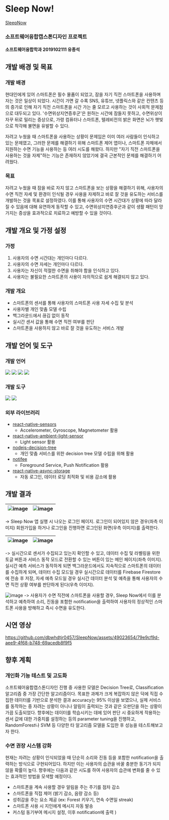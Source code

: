 # Sleep Now!
[SleepNow](https://github.com/dbwhdtjr0457/SleepNow/assets/49023654/a1f2ffeb-59e4-4ef8-912b-14acc660f39e)

### 소프트웨어융합캡스톤디자인 프로젝트
#### 소프트웨어융합학과 2019102111 유종석
## 개발 배경 및 목표
### 개발 배경
현대인에게 있어 스마트폰은 필수 물품이 되었고, 잠을 자기 직전 스마트폰을 사용하며 자는 것은 일상이 되었다. 시간이 가면 갈 수록 SNS, 유튜브, 넷플릭스와 같은 컨텐츠 등의 증가로 인해 자기 직전 스마트폰을 시간 가는 줄 모르고 사용하는 것이 사회적 문제점으로 대두되고 있다. '수면위상지연증후군'은 원하는 시간에 잠들지 못하고, 수면위상이 자꾸 뒤로 밀리는 증상으로, 가령 컴퓨터나 스마트폰, 텔레비전의 밝은 화면은 뇌가 햇빛으로 착각해 불면을 유발할 수 있다.

자려고 누웠을 때 스마트폰을 사용하는 상황이 문제임은 이미 여러 사람들이 인식하고 있는 문제였고, 그러한 문제를 해결하기 위해 스마트폰 제어 앱이나, 스마트폰 자체에서 지원하는 수면 기능을 사용하는 등 여러 시도를 해왔다. 하지만 "자기 직전 스마트폰을 사용하는 것을 자제"하는 기능은 존재하지 않았기에 결국 근본적인 문제를 해결하기 어려웠다.
### 목표
자려고 누웠을 때 잠을 바로 자지 않고 스마트폰을 보는 상황을 해결하기 위해, 사용자의 수면 직전 자세 및 환경이 인식될 경우 사용을 자제하고 바로 잘 것을 유도하는 서비스를 개발하는 것을 목표로 설정하였다. 이를 통해 사용자의 수면 시간대가 상황에 따라 달라질 수 있음에 대해 유연하게 동작할 수 있고, 수면위상지연증후군과 같이 생활 패턴이 망가지는 증상을 효과적으로 치료하고 예방할 수 있을 것이다.
## 개발 개요 및 가정 설정
### 가정
1. 사용자의 수면 시간대는 개인마다 다르다.
2. 사용자의 수면 자세는 개인마다 다르다.
3. 사용자는 자신이 적절한 수면을 취해야 함을 인식하고 있다.
4. 사용자는 불필요한 스마트폰의 사용이 자의적으로 쉽게 해결되지 않고 있다.
### 개발 개요
- 스마트폰의 센서를 통해 사용자의 스마트폰 사용 자세 수집 및 분석
- 사용자별 개인 맞춤 모델 수립
- 백그라운드에서 끊김 없이 동작
- 실시간 센서 값을 통해 수면 직전 여부를 판단
- 스마트폰을 사용하지 않고 바로 잘 것을 유도하는 서비스 개발
## 개발 언어 및 도구
### 개발 언어
<img src="https://img.shields.io/badge/HTML5-orange?style=flat&logo=HTML5&logoColor=white"/> <img src="https://img.shields.io/badge/CSS3-blue?style=flat&logo=CSS3&logoColor=white"/> <img src="https://img.shields.io/badge/javascript-yellow?style=flat&logo=javascript&logoColor=white"/> <img src="https://img.shields.io/badge/React Native-blue?style=flat&logo=React&logoColor=white"/>
### 개발 도구
<img src="https://img.shields.io/badge/Firebase-yellow?style=flat&logo=Firebase&logoColor=white"/> <img src="https://img.shields.io/badge/VSCode-blue?style=flat&logo=Visual Studio Code&logoColor=white"/>

### 외부 라이브러리
- [react-native-sensors](https://github.com/react-native-sensors/react-native-sensors)
  - Accelerometer, Gyroscope, Magnetometer 활용
- [react-native-ambient-light-sensor](https://github.com/Cshayan/react-native-ambient-light-sensor)
  - Light sensor 활용
- [nodejs-decision-tree](https://github.com/serendipious/nodejs-decision-tree)
  - 개인 맞춤 서비스를 위한 decision tree 모델 수립을 위해 활용
- [notifee](https://notifee.app/)
  - Foreground Service, Push Notification 활용
- [react-native-async-storage](https://github.com/react-native-async-storage/async-storage)
  - 자동 로그인, 데이터 로딩 최적화 및 비용 감소에 활용

## 개발 결과
| ![image](https://github.com/dbwhdtjr0457/SleepNow/assets/49023654/88da728f-50d2-4a57-a2dd-8febd7eb8191) | ![image](https://github.com/dbwhdtjr0457/SleepNow/assets/49023654/3fc2a90a-6701-4323-a4f3-36e7dfa84506) |
|----|----|

-> Sleep Now 앱 실행 시 나오는 로그인 페이지. 로그인이 되어있지 않은 경우(좌측 이미지) 회원가입을 하거나 로그인을 진행하면 로그인된 화면(우측 이미지)를 출력한다.



| ![image](https://github.com/dbwhdtjr0457/SleepNow/assets/49023654/7afed38d-5a0d-4ce1-a31a-0658d599e0c9) | ![image](https://github.com/dbwhdtjr0457/SleepNow/assets/49023654/362403b6-6613-40aa-a6d7-1fd4a469828e) |
|----|----|

-> 실시간으로 센서가 수집되고 있는지 확인할 수 있고, 데이터 수집 및 라벨링을 위한 토글 버튼과 서비스 동작 모드로 전환할 수 있는 버튼이 있는 메인 페이지(좌측 이미지). 실시간 예측 서비스가 동작하게 되면 백그라운드에서도 지속적으로 스마트폰의 데이터를 수집하게 되며, 데이터 수집 모드일 경우 실시간으로 데이터를 Firebase Firestore에 전송 후 저장, 자세 예측 모드일 경우 실시간 데이터 분석 및 예측을 통해 사용자의 수면 직전 상황 여부를 판단하게 된다(우측 이미지).



![image](https://github.com/dbwhdtjr0457/SleepNow/assets/49023654/64584de1-1356-4e23-a363-c84fc7673c57)
-> 사용자가 수면 직전에 스마트폰을 사용할 경우, Sleep Now에서 이를 분석하고 예측하여 소리, 진동을 포함한 notification을 출력하여 사용자의 정상적인 스마트폰 사용을 방해하고 즉시 수면을 유도한다.


## 시연 영상

https://github.com/dbwhdtjr0457/SleepNow/assets/49023654/79e9cf9d-aee9-4f68-b748-69acedb8f9f5

## 향후 계획
### 개인화 기능 테스트 및 고도화
소프트웨어융합캡스톤디자인 진행 중 사용한 모델은 Decision Tree로, Classification 알고리즘 중 가장 간단한 알고리즘이다. 목표한 과제가 크게 복잡하지 않은 덕에 직접 수집한 데이터를 기반으로 분석한 결과 accuracy는 95% 이상을 보였으나, 실제 서비스를 동작하는 중 자려는 상황이 아니나 알림이 출력되는 것과 같은 오판단을 하는 상황이 가끔 도출되었다. 향후에는 데이터를 학습시키는 데에 있어 판단 시 중요하게 작용하는 센서 값에 대한 가중치를 설정하는 등의 parameter tuning을 진행하고, RandomForest나 SVM 등 다양한 타 알고리즘 모델을 도입한 후 성능을 테스트해보고자 한다.
### 수면 권장 시스템 강화
현재는 자려는 상황이 인식되었을 때 단순히 소리와 진동 등을 포함한 notification을 출력하는 방식으로 구현되어있다. 하지만 이는 사용자의 습관을 바꿀 충분한 동기가 되지 않을 확률이 높다. 향후에는 다음과 같은 시도를 하여 사용자의 습관에 변화를 줄 수 있는 효과적인 방법을 모색할 예정이다.
- 스마트폰을 계속 사용할 경우 알림을 주는 주기를 점차 감소
- 스마트폰을 직접 제어 (밝기 감소, 음량 감소 등)
- 성취감을 주는 요소 제공 (ex: Forest 키우기, 연속 수면일 streak)
- 스마트폰 사용 시 지인에게 메시지 자동 발송
- 커스텀 동기부여 메시지 설정, 이후 notification에 출력
)
